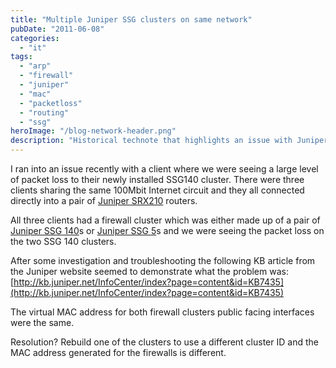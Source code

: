 ```yaml
---
title: "Multiple Juniper SSG clusters on same network"
pubDate: "2011-06-08"
categories:
  - "it"
tags:
  - "arp"
  - "firewall"
  - "juniper"
  - "mac"
  - "packetloss"
  - "routing"
  - "ssg"
heroImage: "/blog-network-header.png"
description: "Historical technote that highlights an issue with Juniper ScreenOS clusters on the same network link. The issue is related to how the clusters generate the virtual MAC address"
---
```


I ran into an issue recently with a client where we were seeing a large level of packet loss to their newly installed SSG140 cluster. There were three clients sharing the same 100Mbit Internet circuit and they all connected directly into a pair of [Juniper SRX210](http://www.juniper.net/us/en/products-services/security/srx-series/) routers.

All three clients had a firewall cluster which was either made up of a pair of [Juniper SSG 140](http://www.juniper.net/us/en/products-services/security/ssg-series/ssg140/)s or [Juniper SSG 5](http://www.juniper.net/us/en/products-services/security/ssg-series/ssg5/)s and we were seeing the packet loss on the two SSG 140 clusters.

After some investigation and troubleshooting the following KB article from the Juniper website seemed to demonstrate what the problem was: [http://kb.juniper.net/InfoCenter/index?page=content&id=KB7435](http://kb.juniper.net/InfoCenter/index?page=content&id=KB7435)

The virtual MAC address for both firewall clusters public facing interfaces were the same.

Resolution? Rebuild one of the clusters to use a different cluster ID and the MAC address generated for the firewalls is different.
